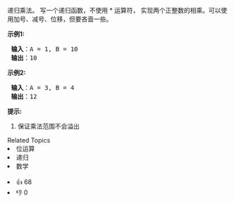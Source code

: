 <p>递归乘法。 写一个递归函数，不使用 * 运算符， 实现两个正整数的相乘。可以使用加号、减号、位移，但要吝啬一些。</p>

<p> <strong>示例1:</strong></p>

<pre>
<strong> 输入</strong>：A = 1, B = 10
<strong> 输出</strong>：10
</pre>

<p> <strong>示例2:</strong></p>

<pre>
<strong> 输入</strong>：A = 3, B = 4
<strong> 输出</strong>：12
</pre>

<p> <strong>提示:</strong></p>

<ol>
<li>保证乘法范围不会溢出</li>
</ol>
<div><div>Related Topics</div><div><li>位运算</li><li>递归</li><li>数学</li></div></div><br><div><li>👍 68</li><li>👎 0</li></div>